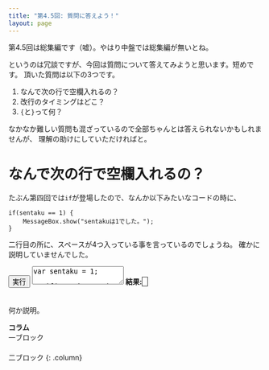 ```yaml
---
title: "第4.5回: 質問に答えよう！"
layout: page
---
```


<link rel="stylesheet" href="https://cdnjs.cloudflare.com/ajax/libs/codemirror/5.35.0/codemirror.css" />
<script src="https://cdnjs.cloudflare.com/ajax/libs/codemirror/5.35.0/codemirror.js"></script>
<script src="https://cdnjs.cloudflare.com/ajax/libs/codemirror/5.35.0/mode/javascript/javascript.js"></script>
<style>
    .CodeMirror { height: auto; border: 1px solid #ddd; }
    .console { border: 1px solid #333; color: rgb(48, 68, 216); padding: 0px 5px 0px 5px; }

    .answer {color: red;  }
    .hideanswer { display: none; }
    .result {font-size: large;}
    .wrong {color: red;  }
    .correct {color: rgb(0, 89, 255);  }



    .column{
        padding: 0.5em 1em;
        margin: 2em 0;
        color: #5d627b;
        background: white;
        border-top: solid 5px #5d627b;
        box-shadow: 0 3px 5px rgba(0, 0, 0, 0.22);
    }    
</style>
<link rel="stylesheet" href="https://rawgit.com/karino2/js-introduction/master/scripts/smoke.css" />
<script src="https://rawgit.com/karino2/js-introduction/master/scripts/smoke.min.js"></script>                    
<script src="https://neil.fraser.name/software/JS-Interpreter/acorn_interpreter.js"></script>

<script type="text/javascript" src="https://rawgit.com/karino2/js-introduction/master/scripts/env.js"></script>



<script>
var questions = [];


  document.body.onload = function() {
    myInterpreter = new Interpreter('MessageBox = {show: SmokeAlert, yesNo: SmokeYesNo};', initFunc);
    scenarioPlayer = new Interpreter('MessageBox = {show: SmokeAlert, yesNo: SmokeYesNo};', initScnearioPlayerFunc);


    setupAllREPL2(1);
    setupAllQuestionsWithScnario(questions);
  }
</script>


第4.5回は総集編です（嘘）。やはり中盤では総集編が無いとね。

というのは冗談ですが、今回は質問について答えてみようと思います。短めです。
頂いた質問は以下の3つです。

1. なんで次の行で空欄入れるの？
2. 改行のタイミングはどこ？
3. `{`と`}`って何？

なかなか難しい質問も混ざっているので全部ちゃんとは答えられないかもしれませんが、
理解の助けにしていただければと。


# なんで次の行で空欄入れるの？

たぶん第四回では`if`が登場したので、なんか以下みたいなコードの時に、

```
if(sentaku == 1) {
    MessageBox.show("sentakuは1でした。");
}
```

二行目の所に、スペースが4つ入っている事を言っているのでしょうね。
確かに説明していませんでした。




<div id="ex1">
<input type="button" value="実行" />
<textarea>
var sentaku = 1;

if(sentaku == 1) {

MessageBox.yesNo("最後の戦いだ。準備はいいかい？", "はい", "いいえ");</textarea>
<b>結果:</b> <span class="console"></span><br>
</div>
  
　  
何か説明。

**コラム**  
一ブロック  
　  
二ブロック
{: .column}



